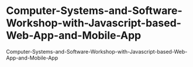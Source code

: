 # Computer-Systems-and-Software-Workshop-with-Javascript-based-Web-App-and-Mobile-App

Computer-Systems-and-Software-Workshop-with-Javascript-based-Web-App-and-Mobile-App

